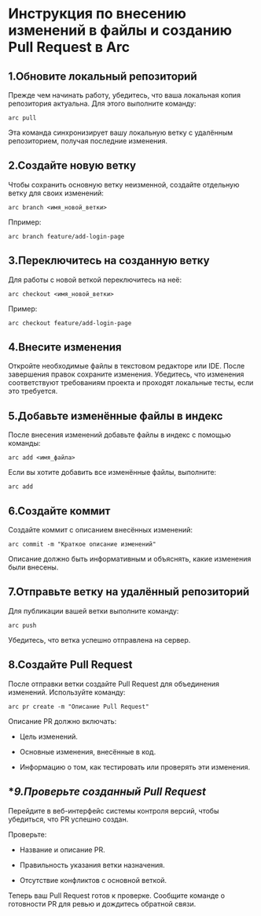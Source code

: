 # Инструкция по внесению изменений в файлы и созданию Pull Request в Arc


## **1.Обновите локальный репозиторий**

Прежде чем начинать работу, убедитесь, что ваша локальная копия репозитория актуальна. Для этого выполните команду:

`arc pull`

Эта команда синхронизирует вашу локальную ветку с удалённым репозиторием, получая последние изменения.


## **2.Создайте новую ветку**

Чтобы сохранить основную ветку неизменной, создайте отдельную ветку для своих изменений:

`arc branch <имя_новой_ветки>`

Ппример:

`arc branch feature/add-login-page`


## **3.Переключитесь на созданную ветку**

Для работы с новой веткой переключитесь на неё:

`arc checkout <имя_новой_ветки>`

Пример:

`arc checkout feature/add-login-page`


## **4.Внесите изменения**

Откройте необходимые файлы в текстовом редакторе или IDE. После завершения правок сохраните изменения. Убедитесь, что изменения соответствуют требованиям проекта и проходят локальные тесты, если это требуется.


## **5.Добавьте изменённые файлы в индекс**

После внесения изменений добавьте файлы в индекс с помощью команды:

`arc add <имя_файла>`

Если вы хотите добавить все изменённые файлы, выполните:

`arc add`


## **6.Создайте коммит**

Создайте коммит с описанием внесённых изменений:

`arc commit -m "Краткое описание изменений"`

Описание должно быть информативным и объяснять, какие изменения были внесены.


## **7.Отправьте ветку на удалённый репозиторий**

Для публикации вашей ветки выполните команду:

`arc push`

Убедитесь, что ветка успешно отправлена на сервер.


## **8.Создайте Pull Request**

После отправки ветки создайте Pull Request для объединения изменений. Используйте команду:

`arc pr create -m "Описание Pull Request"`


Описание PR должно включать:

* Цель изменений.

* Основные изменения, внесённые в код.

* Информацию о том, как тестировать или проверять эти изменения.


## **9.*Проверьте созданный Pull Request**

Перейдите в веб-интерфейс системы контроля версий, чтобы убедиться, что PR успешно создан. 

Проверьте:

* Название и описание PR.

* Правильность указания ветки назначения.

* Отсутствие конфликтов с основной веткой.



Теперь ваш Pull Request готов к проверке. Сообщите команде о готовности PR для ревью и дождитесь обратной связи.


